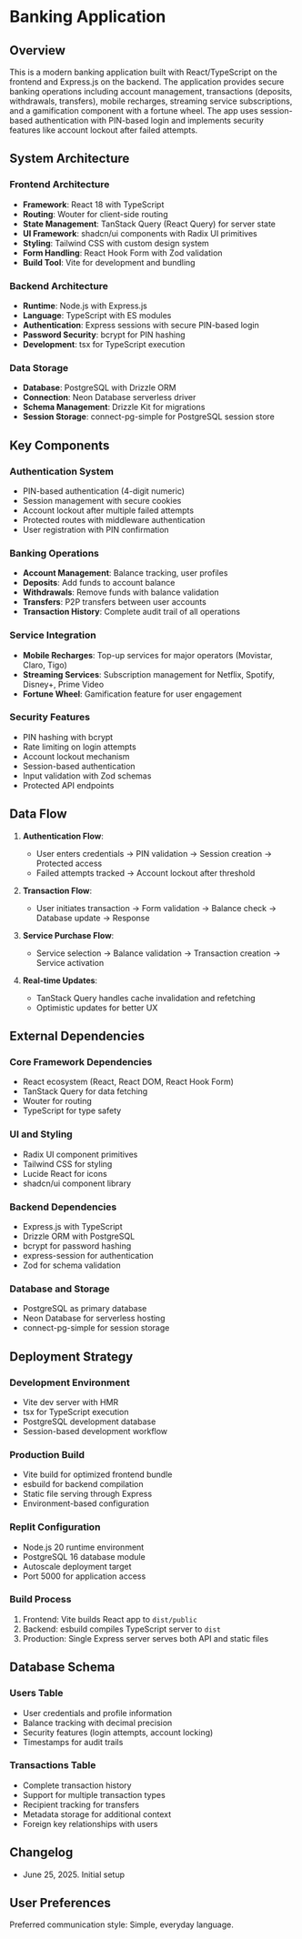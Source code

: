 # Banking Application

## Overview

This is a modern banking application built with React/TypeScript on the frontend and Express.js on the backend. The application provides secure banking operations including account management, transactions (deposits, withdrawals, transfers), mobile recharges, streaming service subscriptions, and a gamification component with a fortune wheel. The app uses session-based authentication with PIN-based login and implements security features like account lockout after failed attempts.

## System Architecture

### Frontend Architecture
- **Framework**: React 18 with TypeScript
- **Routing**: Wouter for client-side routing
- **State Management**: TanStack Query (React Query) for server state
- **UI Framework**: shadcn/ui components with Radix UI primitives
- **Styling**: Tailwind CSS with custom design system
- **Form Handling**: React Hook Form with Zod validation
- **Build Tool**: Vite for development and bundling

### Backend Architecture
- **Runtime**: Node.js with Express.js
- **Language**: TypeScript with ES modules
- **Authentication**: Express sessions with secure PIN-based login
- **Password Security**: bcrypt for PIN hashing
- **Development**: tsx for TypeScript execution

### Data Storage
- **Database**: PostgreSQL with Drizzle ORM
- **Connection**: Neon Database serverless driver
- **Schema Management**: Drizzle Kit for migrations
- **Session Storage**: connect-pg-simple for PostgreSQL session store

## Key Components

### Authentication System
- PIN-based authentication (4-digit numeric)
- Session management with secure cookies
- Account lockout after multiple failed attempts
- Protected routes with middleware authentication
- User registration with PIN confirmation

### Banking Operations
- **Account Management**: Balance tracking, user profiles
- **Deposits**: Add funds to account balance
- **Withdrawals**: Remove funds with balance validation
- **Transfers**: P2P transfers between user accounts
- **Transaction History**: Complete audit trail of all operations

### Service Integration
- **Mobile Recharges**: Top-up services for major operators (Movistar, Claro, Tigo)
- **Streaming Services**: Subscription management for Netflix, Spotify, Disney+, Prime Video
- **Fortune Wheel**: Gamification feature for user engagement

### Security Features
- PIN hashing with bcrypt
- Rate limiting on login attempts
- Account lockout mechanism
- Session-based authentication
- Input validation with Zod schemas
- Protected API endpoints

## Data Flow

1. **Authentication Flow**:
   - User enters credentials → PIN validation → Session creation → Protected access
   - Failed attempts tracked → Account lockout after threshold

2. **Transaction Flow**:
   - User initiates transaction → Form validation → Balance check → Database update → Response

3. **Service Purchase Flow**:
   - Service selection → Balance validation → Transaction creation → Service activation

4. **Real-time Updates**:
   - TanStack Query handles cache invalidation and refetching
   - Optimistic updates for better UX

## External Dependencies

### Core Framework Dependencies
- React ecosystem (React, React DOM, React Hook Form)
- TanStack Query for data fetching
- Wouter for routing
- TypeScript for type safety

### UI and Styling
- Radix UI component primitives
- Tailwind CSS for styling
- Lucide React for icons
- shadcn/ui component library

### Backend Dependencies
- Express.js with TypeScript
- Drizzle ORM with PostgreSQL
- bcrypt for password hashing
- express-session for authentication
- Zod for schema validation

### Database and Storage
- PostgreSQL as primary database
- Neon Database for serverless hosting
- connect-pg-simple for session storage

## Deployment Strategy

### Development Environment
- Vite dev server with HMR
- tsx for TypeScript execution
- PostgreSQL development database
- Session-based development workflow

### Production Build
- Vite build for optimized frontend bundle
- esbuild for backend compilation
- Static file serving through Express
- Environment-based configuration

### Replit Configuration
- Node.js 20 runtime environment
- PostgreSQL 16 database module
- Autoscale deployment target
- Port 5000 for application access

### Build Process
1. Frontend: Vite builds React app to `dist/public`
2. Backend: esbuild compiles TypeScript server to `dist`
3. Production: Single Express server serves both API and static files

## Database Schema

### Users Table
- User credentials and profile information
- Balance tracking with decimal precision
- Security features (login attempts, account locking)
- Timestamps for audit trails

### Transactions Table
- Complete transaction history
- Support for multiple transaction types
- Recipient tracking for transfers
- Metadata storage for additional context
- Foreign key relationships with users

## Changelog

- June 25, 2025. Initial setup

## User Preferences

Preferred communication style: Simple, everyday language.